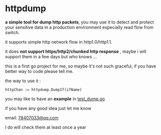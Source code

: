 # httpdump
**a simple tool for dump http packets**, you may use it to detect and protect your sensitive data in a production environment especially read flow from switch.

it supports simple http network flow in http1.0/http1.1.

it does **not support https/http2/chunked http response** , maybe i will support them in a few days but who knows ...

this is a first go project for me, so maybe it's not such graceful, if you have better way to code please tell me.



the way to use it :

`httpChan := httpdump.DumpIf(ifName)`

you may like to have an **example** in [test_dump.go](https://github.com/YoungCoderAliang/httpdump/blob/main/test_dump.go)



if you have any good idea just let me know

email:  78407033@qq.com

I do will check them at least once a year
